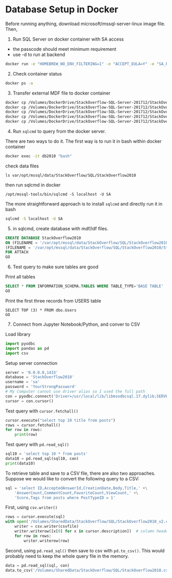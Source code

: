 # Database Setup in Docker

Before running anything, download microsoft/mssql-server-linux image file. Then,

1. Run SQL Server on docker container with SA access
- the passcode should meet minimum requirement
- use -d to run at backend
```bash
docker run -e "HOMEBREW_NO_ENV_FILTERING=1" -e "ACCEPT_EULA=Y" -e "SA_PASSWORD=StrongPassword!" -p 1433:1433 —-name db2017 --restart always -d microsoft/mssql-server-linux
```
2. Check container status
```bash
docker ps -a
```
3. Transfer external MDF file to docker container
```bash
docker cp /Volumes/DockerDrive/StackOverflow-SQL-Server-201712/StackOverflow_1.mdf db2017:/var/opt/mssql/data
docker cp /Volumes/DockerDrive/StackOverflow-SQL-Server-201712/StackOverflow_1.mdf db2017:/var/opt/mssql/data
docker cp /Volumes/DockerDrive/StackOverflow-SQL-Server-201712/StackOverflow_1.mdf db2017:/var/opt/mssql/data
docker cp /Volumes/DockerDrive/StackOverflow-SQL-Server-201712/StackOverflow_1.mdf db2017:/var/opt/mssql/data
docker cp /Volumes/DockerDrive/StackOverflow-SQL-Server-201712/StackOverflow_log.ldf db2017:/var/opt/mssql/data
```
  
4. Run `sqlcmd` to query from the docker server.

There are two ways to do it.
The first way is to run it in bash within docker container
```bash
docker exec -it db2010 "bash"
```
 check data files
```
ls var/opt/mssql/data/StackOverflow/SQL/StackOverflow2010
```
then run sqlcmd in docker
```
/opt/mssql-tools/bin/sqlcmd -S localhost -U SA
```
The more straightforward approach is to install `sqlcmd` and directly run it in bash
```bash
sqlcmd -S localhost -U SA
```

5. in sqlcmd, create database with mdf/ldf files.
```SQL
CREATE DATABASE StackOverflow2010
ON (FILENAME = '/var/opt/mssql/data/StackOverflow/SQL/StackOverflow2010/StackOverflow2010.mdf'),
(FILENAME = '/var/opt/mssql/data/StackOverflow/SQL/StackOverflow2010/StackOverflow2010_log.ldf')
FOR ATTACH
GO
```
6. Test query to make sure tables are good

Print all tables
```SQL
SELECT * FROM INFORMATION_SCHEMA.TABLES WHERE TABLE_TYPE='BASE TABLE'
GO
```
Print the first three records from USERS table
```
SELECT TOP (3) * FROM dbo.Users
GO
```

7. Connect from Jupyter Notebook/Python, and conver to CSV

Load library
```python
import pyodbc
import pandas as pd
import csv
```
Setup server connection
```python
server = '0.0.0.0,1433'
database = 'StackOverflow2010'
username = 'sa'
password = 'YourStrongPassword'
# My Computer cannot use driver alias so I used the full path
con = pyodbc.connect('Driver=/usr/local/lib/libmsodbcsql.17.dylib;SERVER='+server+';DATABASE='+database+';UID='+username+';PWD='+password)
cursor = con.cursor()
```
Test query with `cursor.fetchall()`
```python
cursor.execute("select top 10 title from posts")
rows = cursor.fetchall()
for row in rows:
    print(row)
```
Test query with `pd.read_sql()`
```python
sql10 = 'select top 10 * from posts'
data10 = pd.read_sql(sql10, con)
print(data10)
```
To retrieve table and save to a CSV file, there are also two approaches. Suppose we would like to convert the following query to a CSV:
```python
sql = 'select ID,AcceptedAnswerId,CreationDate,Body,Title,' +\
    'AnswerCount,CommentCount,FavoriteCount,ViewCount,' +\
    'Score,Tags from posts where PostTypeID = 1'
```
First, using `csv.writer()`
```python
rows = cursor.execute(sql)
with open('/Volumes/SharedData/StackOverflow/SQL/StackOverflow2010_v2.csv', 'w', newline='') as csvfile:
    writer = csv.writer(csvfile)
    writer.writerow([x[0] for x in cursor.description])  # column headers
    for row in rows:
        writer.writerow(row)
```
Second, using `pd.read_sql()` then save to csv with `pd.to_csv()`. This would probably need to keep the whole query file in the memory.
```python
data = pd.read_sql(sql, con)
data.to_csv('/Volumes/SharedData/StackOverflow/SQL/StackOverflow2010.csv')
```
